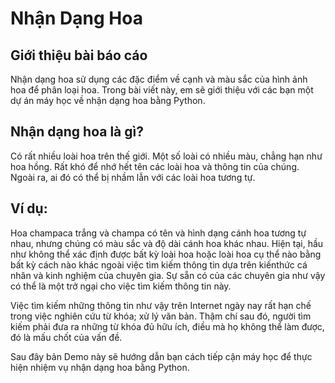 # Nhận Dạng Hoa 
## Giới thiệu bài báo cáo 
Nhận dạng hoa sử dụng các đặc điểm về cạnh và màu sắc của hình ảnh hoa để phân loại hoa. Trong bài viết này, em sẽ giới thiệu với các bạn một dự án máy học về nhận dạng hoa bằng Python.
## Nhận dạng hoa là gì?
Có rất nhiều loài hoa trên thế giới. Một số loài có nhiều màu, chẳng hạn như hoa hồng. Rất khó để nhớ hết tên các loài hoa và thông tin của chúng. Ngoài ra, ai đó có thể bị nhầm lẫn với các loài hoa tương tự.
## Ví dụ:
Hoa champaca trắng và champa có tên và hình dạng cánh hoa tương tự nhau, nhưng chúng có màu sắc và độ dài cánh hoa khác nhau. Hiện tại, hầu như không thể xác định được bất kỳ loài hoa hoặc loài hoa cụ thể nào bằng bất kỳ cách nào khác ngoài việc tìm kiếm thông tin dựa trên kiến ​​thức cá nhân và kinh nghiệm của chuyên gia. Sự sẵn có của các chuyên gia như vậy có thể là một trở ngại cho việc tìm kiếm thông tin này.

Việc tìm kiếm những thông tin như vậy trên Internet ngày nay rất hạn chế trong việc nghiên cứu từ khóa; xử lý văn bản. Thậm chí sau đó, người tìm kiếm phải đưa ra những từ khóa đủ hữu ích, điều mà họ không thể làm được, đó là mấu chốt của vấn đề.

Sau đây bản Demo này sẽ hướng dẫn bạn cách tiếp cận máy học để thực hiện nhiệm vụ nhận dạng hoa bằng Python.
